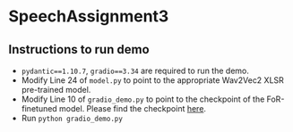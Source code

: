 # SpeechAssignment3

## Instructions to run demo
- `pydantic==1.10.7`, `gradio==3.34` are required to run the demo.
- Modify Line 24 of `model.py` to point to the appropriate Wav2Vec2 XLSR pre-trained model.
- Modify Line 10 of `gradio_demo.py` to point to the checkpoint of the FoR-finetuned model. Please find the checkpoint [here](https://iitjacin-my.sharepoint.com/:f:/g/personal/sharma_86_iitj_ac_in/Em-1lLTVAdNIkD2GmvSYjIcBhYVfrEEPNmUCDk-N3ePmMg?e=cU2Grb).
- Run `python gradio_demo.py`
